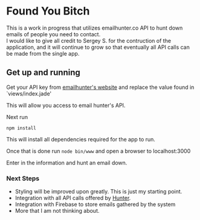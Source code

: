
# Found You Bitch

This is a work in progress that utilizes emailhunter.co API to hunt down emails of people you need to contact.  
I would like to give all credit to Sergey S. for the contruction of the application, and it will continue to grow
so that eventually all API calls can be made from the single app.

## Get up and running

Get your API key from [emailhunter's website](https://hunter.io) and replace the value found in `views/index.jade'

This will allow you access to email hunter's API.

Next run

`npm install`

This will install all dependencies required for the app to run.

Once that is done run `node bin/www` and open a browser to localhost:3000

Enter in the information and hunt an email down.


### Next Steps

- Styling will be improved upon greatly.  This is just my starting point.
- Integration with all API calls offered by [Hunter](https://hunter.io).
- Integration with Firebase to store emails gathered by the system
- More that I am not thinking about.




